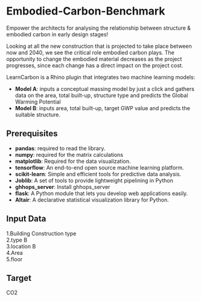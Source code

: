 # Embodied-Carbon-Benchmark

Empower the architects for  analysing the relationship between structure & embodied carbon in early design stages!

Looking at all the new construction that is projected to take place between now and 2040, we see the critical role embodied carbon plays.
The opportunity to change the embodied material decreases as the project progresses, since each change has a direct impact on the project cost.

LearnCarbon is a Rhino plugin that integrates two machine learning models:
* **Model A**: inputs a conceptual massing model by just a click and gathers data on the area, total built-up, structure type and predicts the Global Warming Potential
* **Model B**: inputs area, total built-up, target GWP value and predicts the suitable structure.

## Prerequisites
* **pandas**: required to read the library.
* **numpy**: required for the matrix calculations
* **matplotlib**: Required for the data visualization.
* **tensorflow**: An end-to-end open source machine learning platform.
* **scikit-learn**: Simple and efficient tools for predictive data analysis.
* **Joblib**: A set of tools to provide lightweight pipelining in Python
* **ghhops_server**: Install ghhops_server
* **flask**: A Python module that lets you develop web applications easily.
* **Altair**: A declarative statistical visualization library for Python.

## Input Data
1.Building Construction type  
2.type B  
3.location B  
4.Area    
5.floor  

## Target
CO2


